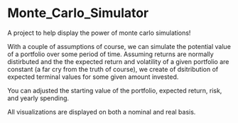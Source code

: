 # Monte_Carlo_Simulator
A project to help display the power of monte carlo simulations! 

With a couple of assumptions of course, we can simulate the potential value of a portfolio over some period of time. Assuming returns are normally distirbuted and the the expected return and volatility of a given portfolio are constant (a far cry from the truth of course), we create of dsitribution of expected terminal values for some given amount invested. 

You can adjusted the starting value of the portfolio, expected return, risk, and yearly spending.

All visualizations are displayed on both a nominal and real basis.
